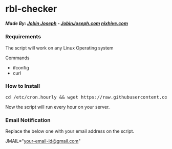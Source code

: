 # rbl-checker

##### Made By: [Jobin Joseph](https://JobinJoseph.com) - [JobinJoseph.com](https://JobinJoseph.com) [nixhive.com](https://nixhive.com)


### Requirements
The script will work on any Linux Operating system

Commands
* ifconfig
* curl

### How to Install
<pre>cd /etc/cron.hourly && wget https://raw.githubusercontent.com/nixjobin/rbl-checker/master/nixhive-rblchecker.sh -O nixhive-rblchecker.sh && chmod +x nixhive-rblchecker.sh </pre>

Now the script will run every hour on your server.

### Email Notification

Replace the below one with your email address on the script.

JMAIL="your-email-id@gmail.com"

